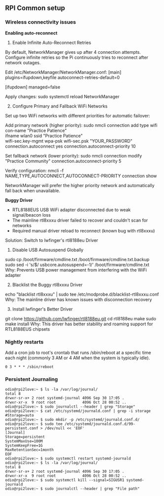 ## RPI Common setup

### Wireless connectivity issues
 **Enabling auto-reconnect**
 
  1. Enable Infinite Auto-Reconnect Retries

  By default, NetworkManager gives up after 4 connection attempts. Configure infinite retries so the Pi continuously tries to reconnect after network outages.

  Edit /etc/NetworkManager/NetworkManager.conf:
  [main]
  plugins=ifupdown,keyfile
  autoconnect-retries-default=0

  [ifupdown]
  managed=false

  Apply changes:
  sudo systemctl reload NetworkManager

  2. Configure Primary and Fallback WiFi Networks

  Set up two WiFi networks with different priorities for automatic failover:

  Add primary network (higher priority):
  sudo nmcli connection add type wifi con-name "Practice Patience" \
    ifname wlan0 ssid "Practice Patience" \
    wifi-sec.key-mgmt wpa-psk wifi-sec.psk "YOUR_PASSWORD" \
    connection.autoconnect yes connection.autoconnect-priority 10

  Set fallback network (lower priority):
  sudo nmcli connection modify "Practice Community" connection.autoconnect-priority 5

  Verify configuration:
  nmcli -f NAME,TYPE,AUTOCONNECT,AUTOCONNECT-PRIORITY connection show

  NetworkManager will prefer the higher priority network and automatically fall back when unavailable.
 
 **Buggy Driver**

  - RTL8188EUS USB WiFi adapter disconnected due to weak signal/beacon loss
  - The mainline rtl8xxxu driver failed to recover and couldn't scan for networks
  - Required manual driver reload to reconnect (known bug with rtl8xxxu)

  Solution: Switch to lwfinger's rtl8188eu Driver

  1. Disable USB Autosuspend Globally

  sudo cp /boot/firmware/cmdline.txt /boot/firmware/cmdline.txt.backup
  sudo sed -i 's/$/ usbcore.autosuspend=-1/' /boot/firmware/cmdline.txt
  Why: Prevents USB power management from interfering with the WiFi adapter

  2. Blacklist the Buggy rtl8xxxu Driver

  echo "blacklist rtl8xxxu" | sudo tee /etc/modprobe.d/blacklist-rtl8xxxu.conf
  Why: The mainline driver has known issues with disconnection recovery

  3. Install lwfinger's Better Driver

  git clone https://github.com/lwfinger/rtl8188eu.git
  cd rtl8188eu
  make
  sudo make install
  Why: This driver has better stability and roaming support for RTL8188EUS chipsets


### Nightly restarts
Add a cron job to root's crontab that runs /sbin/reboot at a specific time each night (commonly 3 AM or 4 AM when the system is typically idle).
```
0 3 * * * /sbin/reboot
```

### Persistent Journaling
```
odio@rpi2love:~ $ ls -la /var/log/journal/
total 8
drwxr-sr-x+ 2 root systemd-journal 4096 Sep 30 17:05 .
drwxr-xr-x  9 root root            4096 Oct 28 00:52 ..
odio@rpi2love:~ $ sudo journalctl --header | grep "Storage"
odio@rpi2love:~ $ cat /etc/systemd/journald.conf | grep -i storage
#Storage=auto
odio@rpi2love:~ $ sudo mkdir -p /etc/systemd/journald.conf.d/
odio@rpi2love:~ $ sudo tee /etc/systemd/journald.conf.d/99-persistent.conf > /dev/null << 'EOF'
[Journal]
Storage=persistent
SystemMaxUse=100M
SystemKeepFree=1G
MaxRetentionSec=1month
EOF
odio@rpi2love:~ $ sudo systemctl restart systemd-journald
odio@rpi2love:~ $ ls -la /var/log/journal/
total 8
drwxr-sr-x+ 2 root systemd-journal 4096 Sep 30 17:05 .
drwxr-xr-x  9 root root            4096 Oct 28 00:52 ..
odio@rpi2love:~ $ sudo systemctl kill --signal=SIGUSR1 systemd-journald
odio@rpi2love:~ $ sudo journalctl --header | grep "File path"
```
